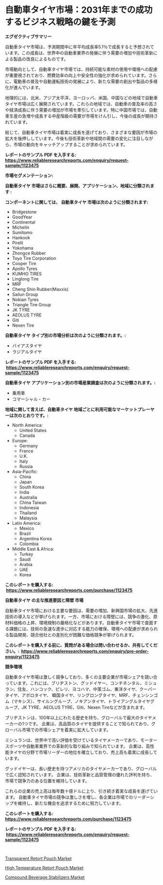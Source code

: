 <p><h1>自動車タイヤ市場：2031年までの成功するビジネス戦略の鍵を予測</h1></p><p><strong>エグゼクティブサマリー</strong></p>
<p><p>自動車タイヤ市場は、予測期間中に年平均成長率5.1％で成長すると予想されています。この成長は、世界中の自動車業界の発展に伴う需要の増加や技術革新による製品の改良によるものです。</p><p>市場動向として、自動車タイヤ市場では、持続可能な素材の使用や環境への配慮が重要視されており、燃費効率の向上や安全性の強化が求められています。さらに、電動車の普及や自動運転技術の発展により、新たな需要の創出や製品の多様化が進んでいます。</p><p>地理的には、北米、アジア太平洋、ヨーロッパ、米国、中国などの地域で自動車タイヤ市場は広く展開されています。これらの地域では、自動車の普及率の高さや経済成長に伴う需要の増加が市場を牽引しています。特に中国市場では、自動車生産の急増や成長する中産階級の需要が市場をけん引し、今後の成長が期待されています。</p><p>総じて、自動車タイヤ市場は着実に成長を遂げており、さまざまな要因が市場の拡大を後押ししています。今後も技術革新や地域間の需要の変化に注目しながら、市場の動向をキャッチアップすることが求められています。</p></p>
<p><strong>レポートのサンプル PDF を入手する: <a href="https://www.reliableresearchreports.com/enquiry/request-sample/1123475">https://www.reliableresearchreports.com/enquiry/request-sample/1123475</a></strong></p>
<p><strong>市場セグメンテーション:</strong></p>
<p><strong> 自動車タイヤ 市場はさらに概要、展開、アプリケーション、地域に分類されます :</strong></p>
<p><strong>コンポーネントに関しては、 自動車タイヤ 市場は次のように分類されます: &nbsp;</strong></p>
<p><ul><li>Bridgestone</li><li>GoodYear</li><li>Continental</li><li>Michelin</li><li>Sumitomo</li><li>Hankook</li><li>Pirelli</li><li>Yokohama</li><li>Zhongce Rubber</li><li>Toyo Tire Corporation</li><li>Cooper Tire</li><li>Apollo Tyres</li><li>KUMHO TIRES</li><li>Linglong Tire</li><li>MRF</li><li>Cheng Shin Rubber(Maxxis)</li><li>Sailun Group</li><li>Nokian Tyres</li><li>Triangle Tire Group</li><li>JK TYRE</li><li>AEOLUS TYRE</li><li>Giti</li><li>Nexen Tire</li></ul></p>
<p><strong> 自動車タイヤ タイプ別の市場分析は次のように分類されます。:</strong></p>
<p><ul><li>バイアスタイヤ</li><li>ラジアルタイヤ</li></ul></p>
<p><strong>レポートのサンプル PDF を入手する: &nbsp;<a href="https://www.reliableresearchreports.com/enquiry/request-sample/1123475">https://www.reliableresearchreports.com/enquiry/request-sample/1123475</a></strong></p>
<p><strong> 自動車タイヤ アプリケーション別の市場産業調査は次のように分類されます。:</strong></p>
<p><ul><li>乗用車</li><li>コマーシャル・カー</li></ul></p>
<p><strong>地域に関して言えば、自動車タイヤ 地域ごとに利用可能なマーケットプレーヤーは次のとおりです。:</strong></p>
<p><ul>
    <li>
        North America:
        <ul>
            <li>United States</li>
            <li>Canada</li>
        </ul>
    </li>
    <li>
        Europe:
        <ul>
            <li>Germany</li>
            <li>France</li>
            <li>U.K.</li>
            <li>Italy</li>
            <li>Russia</li>
        </ul>
    </li>
    <li>
        Asia-Pacific:
        <ul>
            <li>China</li>
            <li>Japan</li>
            <li>South Korea</li>
            <li>India</li>
            <li>Australia</li>
            <li>China Taiwan</li>
            <li>Indonesia</li>
            <li>Thailand</li>
            <li>Malaysia</li>
        </ul>
    </li>
    <li>
        Latin America:
        <ul>
            <li>Mexico</li>
            <li>Brazil</li>
            <li>Argentina Korea</li>
            <li>Colombia</li>
        </ul>
    </li>
    <li>
        Middle East & Africa:
        <ul>
            <li>Turkey</li>
            <li>Saudi</li>
            <li>Arabia</li>
            <li>UAE</li>
            <li>Korea</li>
        </ul>
    </li>
    </ul></p>
<p><strong>このレポートを購入する: &nbsp;<a href="https://www.reliableresearchreports.com/purchase/1123475">https://www.reliableresearchreports.com/purchase/1123475</a></strong></p>
<p><strong>自動車タイヤ の主な推進要因と障壁 市場</strong></p>
<p><p>自動車タイヤ市場における主要な要因は、需要の増加、新興国市場の拡大、先進技術の導入などが挙げられます。一方、市場における障壁には、競争の激化、原材料価格の上昇、環境規制の厳格化などがあります。自動車タイヤ市場で直面する課題には、技術の急速な進歩に対応する能力の確保、環境への配慮が求められる製品開発、競合他社との差別化が困難な価格競争が挙げられます。</p></p>
<p><strong>このレポートを購入する前に、質問がある場合は問い合わせるか、共有してください。:&nbsp; <a href="https://www.reliableresearchreports.com/enquiry/pre-order-enquiry/1123475">https://www.reliableresearchreports.com/enquiry/pre-order-enquiry/1123475</a></strong></p>
<p><strong>競争環境</strong></p>
<p><p>自動車タイヤ市場は激しく競争しており、多くの主要企業が市場シェアを競い合っています。これには、ブリヂストン、グッドイヤー、コンチネンタル、ミシュラン、住友、ハンコック、ピレリ、ヨコハマ、中策ゴム、東洋タイヤ、クーパータイヤ、アポロタイヤ、 韓国タイヤ、リングロングタイヤ、MRF、チェンシンゴム（マキシス）、サイルングループ、ノキアンタイヤ、トライアングルタイヤグ ループ、JK TYRE、AEOLUS TYRE、Giti、Nexen Tireなどが含まれます。 </p><p>ブリヂストンは、100年以上にわたる歴史を持ち、グローバルで最大のタイヤメーカーの1つです。 企業は、高品質のタイヤを提供することで知られており、グローバル市場での市場シェアを着実に拡大しています。 </p><p>ミシュランは、世界中で高い評価を受けているタイヤメーカーであり、モータースポーツや自動車業界での革新的な取り組みで知られています。 企業は、高性能タイヤの分野で市場リーダーの地位を確立しており、売上高も着実に成長しています。 </p><p>グッドイヤーは、長い歴史を持つアメリカのタイヤメーカーであり、グローバルで広く認知されています。 企業は、技術革新と品質管理の優れた評判を持ち、市場で競争力のある位置を維持しています。 </p><p>これらの企業の売上高は毎年数十億ドルに上り、引き続き着実な成長を遂げています。 自動車タイヤ市場の競争は激しさを増し、各企業は市場でのリーダーシップを維持し、新たな機会を追求するために努力しています。</p></p>
<p><strong>このレポートを購入する: &nbsp; <a href="https://www.reliableresearchreports.com/purchase/1123475">https://www.reliableresearchreports.com/purchase/1123475</a></strong></p>
<p><strong>レポートのサンプル PDF を入手する: &nbsp;<a href="https://www.reliableresearchreports.com/enquiry/request-sample/1123475">https://www.reliableresearchreports.com/enquiry/request-sample/1123475</a></strong><strong></strong></p>
<p>&nbsp;</p>
<p><p><a href="https://github.com/Hazelklievgspy6vdcsmu106w/Market-Research-Report-List-1/blob/main/transparent-retort-pouch-market.md">Transparent Retort Pouch Market</a></p><p><a href="https://github.com/ChiragRp1/Market-Research-Report-List-3/blob/main/high-temperature-retort-pouch-market.md">High Temperature Retort Pouch Market</a></p><p><a href="https://view.publitas.com/reportprime-1/compound-beverage-stabilizers-market-size-2023-2030-global-industrial-analysis-key-geographical-regions-market-share-top-key-players-product-types-and-forecast-research-report/">Compound Beverage Stabilizers Market</a></p></p>